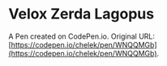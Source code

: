 #  Velox Zerda Lagopus

A Pen created on CodePen.io. Original URL: [https://codepen.io/chelek/pen/WNQQMGb](https://codepen.io/chelek/pen/WNQQMGb).



